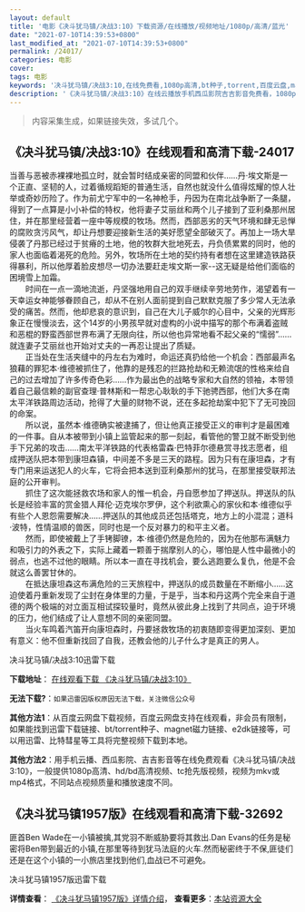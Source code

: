 ```yaml
---
layout: default
title: '电影《决斗犹马镇/决战3:10》下载资源/在线播放/视频地址/1080p/高清/蓝光'
date: "2021-07-10T14:39:53+0800"
last_modified_at: "2021-07-10T14:39:53+0800"
permalink: /24017/
categories: 电影
cover:
tags: 电影
keywords: '决斗犹马镇/决战3:10,在线免费看,1080p高清,bt种子,torrent,百度云盘,magnet,磁力链,迅雷下载资源'
description: '《决斗犹马镇/决战3:10》在线云播放手机西瓜影院吉吉影音免费看，1080p高清bd/hd未删减完整版和tc抢先枪版，mkv/mp4格式，附带bt/torrent种子、magnet/磁力链、百度云盘、网盘资源迅雷下载链接'
---
```


>内容采集生成，如果链接失效，多试几个。


## 《决斗犹马镇/决战3:10》在线观看和高清下载-24017

当善与恶被赤裸裸地孤立时，就会暂时结成亲密的同盟和伙伴&hellip;…丹&middot;埃文斯是一个正直、坚韧的人，过着循规蹈矩的普通生活，自然也就没什么值得炫耀的惊人壮举或奇妙历险了。作为前尤宁军中的一名神枪手，丹因为在南北战争断了一条腿，得到了一点算是小小补偿的特权，他将妻子艾丽丝和两个儿子接到了亚利桑那州居住，并在那里经营着一座中等规模的牧场。然而，西部恶劣的天气环境和肆无忌惮的腐败贪污风气，却让丹想要迎接新生活的美好愿望全部破灭了。再加上一场大旱侵袭了丹那已经过于贫瘠的土地，他的牧群大批地死去，丹负债累累的同时，他的家人也面临着渴死的危险。另外，牧场所在土地的契约持有者想在这里建造铁路获得暴利，所以他厚着脸皮想尽一切办法要赶走埃文斯一家--这无疑是给他们面临的困境雪上加霜。<br />　　时间在一点一滴地流逝，丹坚强地用自己的双手继续辛劳地劳作，渴望着有一天幸运女神能够眷顾自己，却从不在别人面前提到自己默默克服了多少常人无法承受的痛苦。然而，他却悲哀的意识到，自己在大儿子威尔的心目中，父亲的光辉形象正在慢慢淡去，这个14岁的小男孩早就对虚构的小说中描写的那个布满着盗贼和恶棍的野蛮西部世界布满了无限向往，所以他也异常地看不起父亲的“懦弱”……就连妻子艾丽丝也开始对丈夫的一再忍让提出了质疑。<br />　　正当处在生活夹缝中的丹左右为难时，命运还真扔给他一个机会：西部最声名狼藉的罪犯本·维德被抓住了，他靠的是残忍的拦路抢劫和无赖流氓的性格来给自己的过去增加了许多传奇色彩……作为最出色的战略专家和大自然的领袖，本带领着自己最信赖的副官查理&middot;普林斯和一帮忠心耿耿的手下驰骋西部，他们大多在南太平洋铁路周边活动，抢得了大量的财物不说，还在多起抢劫案中犯下了无可挽回的命案。<br />　　所以说，虽然本·维德确实被逮捕了，但让他真正接受正义的审判才是最困难的一件事。自从本被带到小镇上监管起来的那一刻起，看管他的警卫就不断受到他手下兄弟的攻击……南太平洋铁路的代表格雷森·巴特菲尔德悬赏寻找志愿者，组成押送队把本带到康坦森镇，中间差不多是三天的路程。因为只有在康坦森，才有专门用来运送犯人的火车，它将会把本送到亚利桑那州的犹马，在那里接受联邦法庭的公开审判。<br />　　抓住了这次能拯救农场和家人的惟一机会，丹自愿参加了押送队。押送队的队长是经验丰富的赏金猎人拜伦&middot;迈克埃尔罗伊，这个利欲熏心的家伙和本·维德似乎有些个人恩怨需要解决&hellip;…押送队的其他成员还包括塔克，地方上的小混混；道科&middot;波特，性情温顺的兽医，同时也是一个反对暴力的和平主义者。<br />　　然而，即使被戴上了手铐脚镣，本·维德仍然是危险的，因为在他那布满魅力和吸引力的外表之下，实际上藏着一颗善于揣摩别人的心，哪怕是人性中最微小的弱点，也逃不过他的眼睛。所以本一直在寻找机会，要么逃跑要么复仇，他是不会就这么善罢甘休的。<br />　　在抵达康坦森这布满危险的三天旅程中，押送队的成员数量在不断缩小……这迫使着丹重新发现了尘封在身体里的力量，于是乎，当本和丹这两个完全来自于道德的两个极端的对立面互相试探较量时，竟然从彼此身上找到了共同点，迫于环境的压力，他们结成了让人意想不同的亲密同盟。<br />　　当火车鸣着汽笛开向康坦森时，丹要拯救牧场的初衷随即变得更加深刻、更加有意义：他不但重新找回了自我，还教会他的儿子什么才是真正的男人。</p>


决斗犹马镇/决战3:10迅雷下载

**下载地址**： [在线观看下载 《决斗犹马镇/决战3:10》](https://www.993dy.com//vod-detail-id-24071.html) 


**无法下载?**：`如果迅雷因版权原因无法下载，关注微信公众号 `

**其他方法1**：从百度云网盘下载视频，百度云网盘支持在线观看，非会员有限制，如果能找到迅雷下载链接、bt/torrent种子、magnet磁力链接、e2dk链接等，可以用迅雷、比特彗星等工具将完整视频下载到本地。

**其他方法2**：用手机云播、西瓜影院、吉吉影音等在线免费观看《决斗犹马镇/决战3:10》，一般提供1080p高清、hd/bd高清视频、tc抢先版视频，视频为mkv或mp4格式，不同站点视频质量和播放速度不同。


## 《决斗犹马镇1957版》在线观看和高清下载-32692

匪首Ben Wade在一小镇被擒,其党羽不断威胁要将其救出.Dan Evans的任务是秘密将Ben带到最近的小镇,在那里等待到犹马法庭的火车.然而秘密终于不保,匪徒们还是在这个小镇的一小旅店里找到他们,血战已不可避免。</p>


决斗犹马镇1957版迅雷下载

**详情查看**： [《决斗犹马镇1957版》详情介绍](/movie/32692/)， **查看更多**：[本站资源大全](/movie/t/all/)

